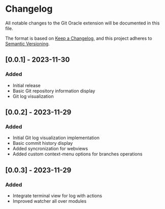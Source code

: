 # Changelog

All notable changes to the Git Oracle extension will be documented in this file.

The format is based on [Keep a Changelog](https://keepachangelog.com/en/1.0.0/),
and this project adheres to [Semantic Versioning](https://semver.org/spec/v2.0.0.html).

## [0.0.1] - 2023-11-30

### Added
- Initial release
- Basic Git repository information display
- Git log visualization


## [0.0.2] - 2023-11-29

### Added
- Initial Git log visualization implementation
- Basic commit history display
- Added syncronization for webviews
- Added custom context-menu options for branches operations


## [0.0.3] - 2023-11-29

### Added
- Integrate terminal view for log with actions
- Improved watcher all over modules

